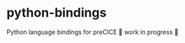 # python-bindings
Python language bindings for preCICE :construction: work in progress :construction:

